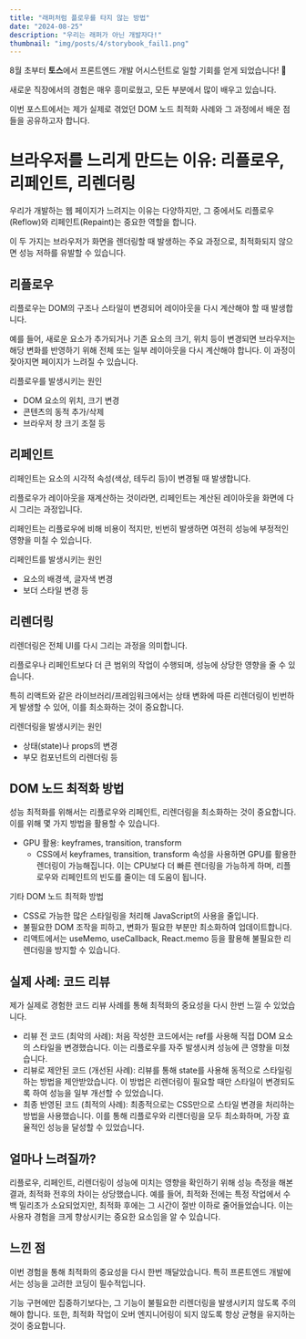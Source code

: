 ```yaml
---
title: "래퍼처럼 플로우를 타지 않는 방법"
date: "2024-08-25"
description: "우리는 래퍼가 아닌 개발자다!"
thumbnail: "img/posts/4/storybook_fail1.png"
---
```



8월 초부터 **토스**에서 프론트엔드 개발 어시스턴트로 일할 기회를 얻게 되었습니다! 🎉

새로운 직장에서의 경험은 매우 흥미로웠고, 모든 부분에서 많이 배우고 있습니다.

이번 포스트에서는 제가 실제로 겪었던 DOM 노드 최적화 사례와 그 과정에서 배운 점들을 공유하고자 합니다.

# 브라우저를 느리게 만드는 이유: 리플로우, 리페인트, 리렌더링

우리가 개발하는 웹 페이지가 느려지는 이유는 다양하지만, 그 중에서도 리플로우(Reflow)와 리페인트(Repaint)는 중요한 역할을 합니다.

이 두 가지는 브라우저가 화면을 렌더링할 때 발생하는 주요 과정으로, 최적화되지 않으면 성능 저하를 유발할 수 있습니다.

## 리플로우
리플로우는 DOM의 구조나 스타일이 변경되어 레이아웃을 다시 계산해야 할 때 발생합니다.

예를 들어, 새로운 요소가 추가되거나 기존 요소의 크기, 위치 등이 변경되면 브라우저는 해당 변화를 반영하기 위해 전체 또는 일부 레이아웃을 다시 계산해야 합니다. 이 과정이 잦아지면 페이지가 느려질 수 있습니다.

리플로우를 발생시키는 원인
- DOM 요소의 위치, 크기 변경
- 콘텐츠의 동적 추가/삭제
- 브라우저 창 크기 조절 등

## 리페인트
리페인트는 요소의 시각적 속성(색상, 테두리 등)이 변경될 때 발생합니다.

리플로우가 레이아웃을 재계산하는 것이라면, 리페인트는 계산된 레이아웃을 화면에 다시 그리는 과정입니다. 

리페인트는 리플로우에 비해 비용이 적지만, 빈번히 발생하면 여전히 성능에 부정적인 영향을 미칠 수 있습니다.

리페인트를 발생시키는 원인
- 요소의 배경색, 글자색 변경
- 보더 스타일 변경 등

## 리렌더링
리렌더링은 전체 UI를 다시 그리는 과정을 의미합니다.

리플로우나 리페인트보다 더 큰 범위의 작업이 수행되며, 성능에 상당한 영향을 줄 수 있습니다.

특히 리액트와 같은 라이브러리/프레임워크에서는 상태 변화에 따른 리렌더링이 빈번하게 발생할 수 있어, 이를 최소화하는 것이 중요합니다.

리렌더링을 발생시키는 원인
- 상태(state)나 props의 변경
- 부모 컴포넌트의 리렌더링 등

## DOM 노드 최적화 방법
성능 최적화를 위해서는 리플로우와 리페인트, 리렌더링을 최소화하는 것이 중요합니다. 이를 위해 몇 가지 방법을 활용할 수 있습니다.

- GPU 활용: keyframes, transition, transform
    - CSS에서 keyframes, transition, transform 속성을 사용하면 GPU를 활용한 렌더링이 가능해집니다. 이는 CPU보다 더 빠른 렌더링을 가능하게 하며, 리플로우와 리페인트의 빈도를 줄이는 데 도움이 됩니다.

기타 DOM 노드 최적화 방법
- CSS로 가능한 많은 스타일링을 처리해 JavaScript의 사용을 줄입니다.
- 불필요한 DOM 조작을 피하고, 변화가 필요한 부분만 최소화하여 업데이트합니다.
- 리액트에서는 useMemo, useCallback, React.memo 등을 활용해 불필요한 리렌더링을 방지할 수 있습니다.

## 실제 사례: 코드 리뷰
제가 실제로 경험한 코드 리뷰 사례를 통해 최적화의 중요성을 다시 한번 느낄 수 있었습니다.

- 리뷰 전 코드 (최악의 사례): 처음 작성한 코드에서는 ref를 사용해 직접 DOM 요소의 스타일을 변경했습니다. 이는 리플로우를 자주 발생시켜 성능에 큰 영향을 미쳤습니다.
- 리뷰로 제안된 코드 (개선된 사례): 리뷰를 통해 state를 사용해 동적으로 스타일링하는 방법을 제안받았습니다. 이 방법은 리렌더링이 필요할 때만 스타일이 변경되도록 하여 성능을 일부 개선할 수 있었습니다.
- 최종 반영된 코드 (최적의 사례): 최종적으로는 CSS만으로 스타일 변경을 처리하는 방법을 사용했습니다. 이를 통해 리플로우와 리렌더링을 모두 최소화하며, 가장 효율적인 성능을 달성할 수 있었습니다.

## 얼마나 느려질까?
리플로우, 리페인트, 리렌더링이 성능에 미치는 영향을 확인하기 위해 성능 측정을 해본 결과, 최적화 전후의 차이는 상당했습니다.
예를 들어, 최적화 전에는 특정 작업에서 수백 밀리초가 소요되었지만, 최적화 후에는 그 시간이 절반 이하로 줄어들었습니다.
이는 사용자 경험을 크게 향상시키는 중요한 요소임을 알 수 있습니다.

## 느낀 점
이번 경험을 통해 최적화의 중요성을 다시 한번 깨달았습니다. 특히 프론트엔드 개발에서는 성능을 고려한 코딩이 필수적입니다.

기능 구현에만 집중하기보다는, 그 기능이 불필요한 리렌더링을 발생시키지 않도록 주의해야 합니다. 또한, 최적화 작업이 오버 엔지니어링이 되지 않도록 항상 균형을 유지하는 것이 중요합니다.

